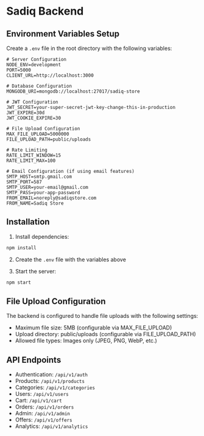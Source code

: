 # Sadiq Backend

## Environment Variables Setup

Create a `.env` file in the root directory with the following variables:

```env
# Server Configuration
NODE_ENV=development
PORT=5000
CLIENT_URL=http://localhost:3000

# Database Configuration
MONGODB_URI=mongodb://localhost:27017/sadiq-store

# JWT Configuration
JWT_SECRET=your-super-secret-jwt-key-change-this-in-production
JWT_EXPIRE=30d
JWT_COOKIE_EXPIRE=30

# File Upload Configuration
MAX_FILE_UPLOAD=5000000
FILE_UPLOAD_PATH=public/uploads

# Rate Limiting
RATE_LIMIT_WINDOW=15
RATE_LIMIT_MAX=100

# Email Configuration (if using email features)
SMTP_HOST=smtp.gmail.com
SMTP_PORT=587
SMTP_USER=your-email@gmail.com
SMTP_PASS=your-app-password
FROM_EMAIL=noreply@sadiqstore.com
FROM_NAME=Sadiq Store
```

## Installation

1. Install dependencies:
```bash
npm install
```

2. Create the `.env` file with the variables above

3. Start the server:
```bash
npm start
```

## File Upload Configuration

The backend is configured to handle file uploads with the following settings:
- Maximum file size: 5MB (configurable via MAX_FILE_UPLOAD)
- Upload directory: public/uploads (configurable via FILE_UPLOAD_PATH)
- Allowed file types: Images only (JPEG, PNG, WebP, etc.)

## API Endpoints

- Authentication: `/api/v1/auth`
- Products: `/api/v1/products`
- Categories: `/api/v1/categories`
- Users: `/api/v1/users`
- Cart: `/api/v1/cart`
- Orders: `/api/v1/orders`
- Admin: `/api/v1/admin`
- Offers: `/api/v1/offers`
- Analytics: `/api/v1/analytics` 